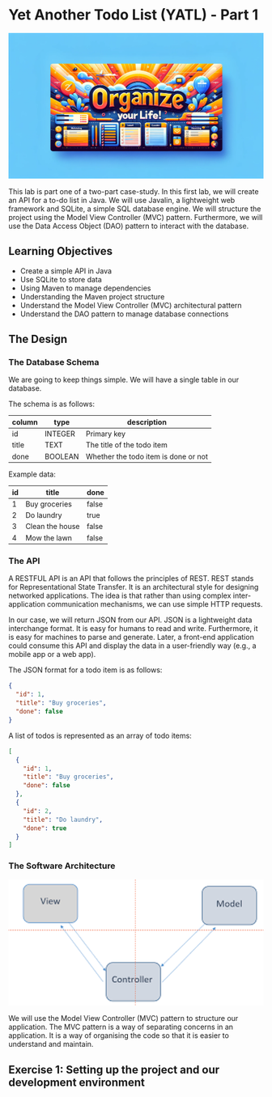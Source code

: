 # Yet Another Todo List (YATL) - Part 1

![Todo List](assets/header.webp)

This lab is part one of a two-part case-study. In this first lab, we will create an API for a to-do list in Java. We will use Javalin, a lightweight web framework and SQLite, a simple SQL database engine. We will structure the project using the Model View Controller (MVC) pattern. Furthermore, we will use the Data Access Object (DAO) pattern to interact with the database.

## Learning Objectives

- Create a simple API in Java
- Use SQLite to store data
- Using Maven to manage dependencies
- Understanding the Maven project structure
- Understand the Model View Controller (MVC) architectural pattern
- Understand the DAO pattern to manage database connections

## The Design

### The Database Schema

We are going to keep things simple. We will have a single table in our database.

The schema is as follows:

| column | type    | description                          |
| ------ | ------- | ------------------------------------ |
| id     | INTEGER | Primary key                          |
| title  | TEXT    | The title of the todo item           |
| done   | BOOLEAN | Whether the todo item is done or not |

Example data:

| id  | title           | done  |
| --- | --------------- | ----- |
| 1   | Buy groceries   | false |
| 2   | Do laundry      | true  |
| 3   | Clean the house | false |
| 4   | Mow the lawn    | false |

### The API

A RESTFUL API is an API that follows the principles of REST. REST stands for Representational State Transfer. It is an architectural style for designing networked applications. The idea is that rather than using complex inter-application communication mechanisms, we can use simple HTTP requests.

In our case, we will return JSON from our API. JSON is a lightweight data interchange format. It is easy for humans to read and write. Furthermore, it is easy for machines to parse and generate. Later, a front-end application could consume this API and display the data in a user-friendly way (e.g., a mobile app or a web app).

The JSON format for a todo item is as follows:

```json
{
  "id": 1,
  "title": "Buy groceries",
  "done": false
}
```

A list of todos is represented as an array of todo items:

```json
[
  {
    "id": 1,
    "title": "Buy groceries",
    "done": false
  },
  {
    "id": 2,
    "title": "Do laundry",
    "done": true
  }
]
```

### The Software Architecture

![MVC](assets/mvc.png)

We will use the Model View Controller (MVC) pattern to structure our application. The MVC pattern is a way of separating concerns in an application. It is a way of organising the code so that it is easier to understand and maintain.

## Exercise 1: Setting up the project and our development environment
